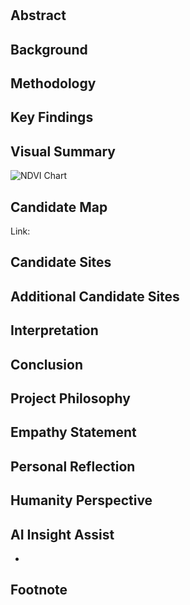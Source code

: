 # 

## Abstract


## Background


## Methodology


## Key Findings


## Visual Summary
![NDVI Chart]()

## Candidate Map
Link: []()

## Candidate Sites


## Additional Candidate Sites


## Interpretation


## Conclusion


## Project Philosophy


## Empathy Statement


## Personal Reflection


## Humanity Perspective


## AI Insight Assist
- 

## Footnote


